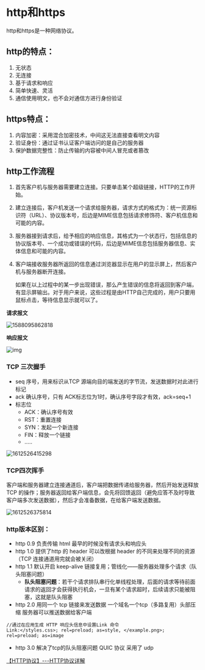 # http和https

http和https是一种网络协议。

## http的特点：

1. 无状态
2. 无连接
3. 基于请求和响应
4. 简单快速、灵活
5. 通信使用明文，也不会对通信方进行身份验证

## https特点：

1. 内容加密：采用混合加密技术，中间这无法直接查看明文内容
2. 验证身份：通过证书认证客户端访问的是自己的服务器
3. 保护数据完整性：防止传输的内容被中间人冒充或者篡改

## http工作流程

1. 首先客户机与服务器需要建立连接。只要单击某个超级链接，HTTP的工作开始。

2. 建立连接后，客户机发送一个请求给服务器，请求方式的格式为：统一资源标识符（URL）、协议版本号，后边是MIME信息包括请求修饰符、客户机信息和可能的内容。

3. 服务器接到请求后，给予相应的响应信息，其格式为一个状态行，包括信息的协议版本号、一个成功或错误的代码，后边是MIME信息包括服务器信息、实体信息和可能的内容。

4. 客户端接收服务器所返回的信息通过浏览器显示在用户的显示屏上，然后客户机与服务器断开连接。

   ​		如果在以上过程中的某一步出现错误，那么产生错误的信息将返回到客户端，有显示屏输出。对于用户来说，这些过程是由HTTP自己完成的，用户只要用鼠标点击，等待信息显示就可以了。

**请求报文**

![1588095862818](http和https/1588095862818.png)

**响应报文**

![img](http和https/1090617-20180225211855634-541362260.png)



### TCP 三次握手

- seq 序号，用来标识从TCP 源端向目的端发送的字节流，发送数据时对此进行标记
- ack 确认序号，只有 ACK标志位为1时，确认序号字段才有效，ack=seq+1
- 标志位
	- ACK：确认序号有效
	- RST：重置连接
	- SYN：发起一个新连接
	- FIN：释放一个链接
	- …..

![1612526415298](http和https/1612526415298.png)



### TCP四次挥手

客户端和服务器建立连接通道后，客户端把数据传递给服务器，然后开始发送释放 TCP 的操作；服务器返回给客户端信息，会先将回馈返回（避免应答不及时导致客户端多次发送数据），然后才会准备数据，在给客户端发送数据。

![1612526375814](../%E7%AC%94%E8%AE%B0/%E6%B5%8F%E8%A7%88%E5%99%A8%E6%B8%B2%E6%9F%93%E5%8E%9F%E7%90%86/1612526375814.png)



### http版本区别：

- http 0.9 负责传输 html 最早的时候没有请求头和响应头
- http 1.0 提供了http 的 header 可以改根据 header 的不同来处理不同的资源（TCP 连接通道用完就会被关闭）
- http 1.1 默认开启 keep-alive 链接复用；管线化——服务器处理多个请求（队头阻塞问题）
	- **队头阻塞问题**：若干个请求排队串行化单线程处理，后面的请求等待前面请求的返回才会获得执行机会，一旦有某个请求超时，后续请求只能被阻塞，这就是队头阻塞
- http 2.0 用同一个 tcp 链接来发送数据 一个域名一个tcp（多路复用）头部压缩 服务器可以推送数据给客户端

```
//通过在应用生成 HTTP 响应头信息中设置Link 命令
Link:</styles.css>; rel=preload; as=style, </example.png>; rel=preload; as=image
```

- http 3.0 解决了tcp的队头阻塞问题 QUIC 协议 采用了 udp





[【HTTP协议】---HTTP协议详解](https://www.cnblogs.com/qdhxhz/p/8468913.html)